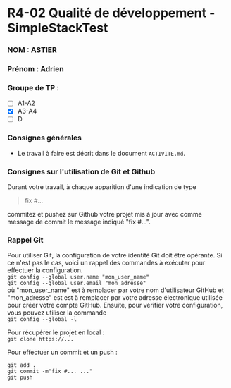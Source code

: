 # R4-02 Qualité de développement - SimpleStackTest

### NOM : ASTIER
### Prénom : Adrien
### Groupe de TP :
- [ ] A1-A2
- [x] A3-A4
- [ ] D

### Consignes générales

- Le travail à faire est décrit dans le document `ACTIVITE.md`.


### Consignes sur l'utilisation de Git et Github

Durant votre travail, à chaque apparition d'une indication de type

> fix #…

commitez et pushez sur Github votre projet mis à jour avec comme message de commit le message indiqué "fix #...".

### Rappel Git

Pour utiliser Git, la configuration de votre identité Git doit être opérante. 
Si ce n'est pas le cas, voici un rappel des commandes à exécuter pour effectuer
la configuration.  
`git config --global user.name "mon_user_name"`  
`git config --global user.email "mon_adresse"`  
où "mon_user_name" est à remplacer par votre nom d'utilisateur GitHub et "mon_adresse" est est à remplacer par votre 
adresse électronique utilisée pour créer votre compte GitHub. Ensuite, pour vérifier votre configuration, vous pouvez 
utiliser la commande  
`git config --global -l`

Pour récupérer le projet en local :  
`git clone https://...`

Pour effectuer un commit et un push :

`git add .`  
`git commit -m"fix #... ..."`  
`git push`
